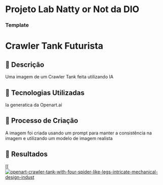 # Projeto Lab Natty or Not da DIO


### Template

# Crawler Tank Futurista

## 📒 Descrição
Uma imagem de um Crawler Tank feita utilizando IA

## 🤖 Tecnologias Utilizadas
Ia generatica da Openart.ai

## 🧐 Processo de Criação
A imagem foi criada usando um prompt para manter a consistência na imagem e utilizando um modelo de imagem realista

## 🚀 Resultados
[[[![openart-crawler-tank-with-four-spider-like-legs-intricate-mechanical-design-indust](https://github.com/user-attachments/assets/bff8abb7-63c9-4471-ba6c-b26e54de3a75)](https://openart.ai/share/NGtxRUQzb0hiRmdqcTlUUTYwS1o7aHR0cHM6Ly9jZG4ub3BlbmFydC5haS91cGxvYWRzL2ltYWdlX2RwZFlxNmJBXzE3MzMwMTQ4NTQ0OTRfNTEyLndlYnA)
```

